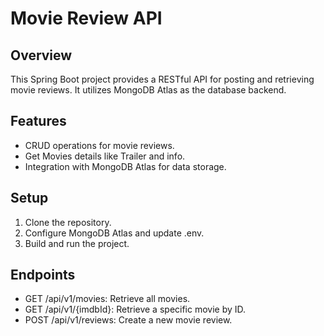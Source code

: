 # Movie Review API

## Overview
This Spring Boot project provides a RESTful API for posting and retrieving movie reviews. It utilizes MongoDB Atlas as the database backend.

## Features
- CRUD operations for movie reviews.
- Get Movies details like Trailer and info.
- Integration with MongoDB Atlas for data storage.

## Setup
1. Clone the repository.
2. Configure MongoDB Atlas and update .env.
3. Build and run the project.

## Endpoints
- GET /api/v1/movies: Retrieve all movies.
- GET /api/v1/{imdbId}: Retrieve a specific movie by ID.
- POST /api/v1/reviews: Create a new movie review.


